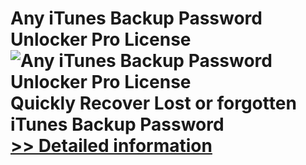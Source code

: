 # Any iTunes Backup Password Unlocker Pro License<br />![Any iTunes Backup Password Unlocker Pro License](https://mycommerce.akamaized.net/api/pimages/P300996010/BIG/300996010.PNG)<br />Quickly Recover Lost or forgotten iTunes Backup Password<br />[>> Detailed information](https://secure.shareit.com/shareit/product.html?productid=300996010&affiliateid=200057808)